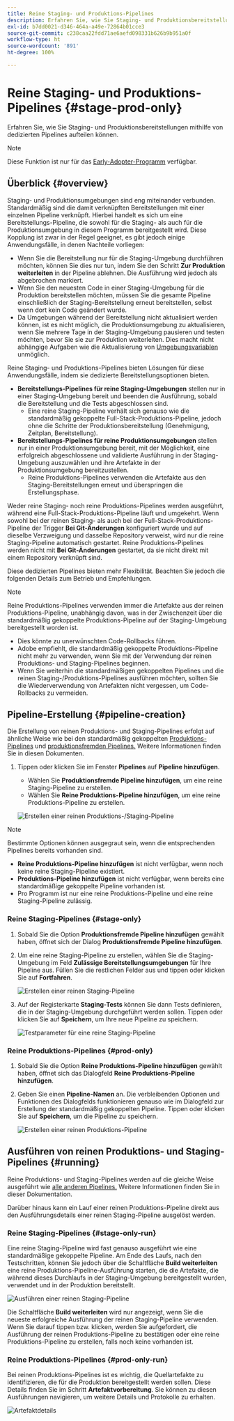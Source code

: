 ```yaml
---
title: Reine Staging- und Produktions-Pipelines
description: Erfahren Sie, wie Sie Staging- und Produktionsbereitstellungen mithilfe von dedizierten Pipelines aufteilen können.
exl-id: b7dd0021-d346-464a-a49e-72864b01cce3
source-git-commit: c238caa22fdd71ae6aefd098331b626b9b951a0f
workflow-type: ht
source-wordcount: '891'
ht-degree: 100%

---
```


# Reine Staging- und Produktions-Pipelines {#stage-prod-only}

Erfahren Sie, wie Sie Staging- und Produktionsbereitstellungen mithilfe von dedizierten Pipelines aufteilen können.

>[!NOTE]
>
>Diese Funktion ist nur für das [Early-Adopter-Programm](/help/release-notes/current.md#early-adoption) verfügbar.

## Überblick {#overview}

Staging- und Produktionsumgebungen sind eng miteinander verbunden. Standardmäßig sind die damit verknüpften Bereitstellungen mit einer einzelnen Pipeline verknüpft. Hierbei handelt es sich um eine Bereitstellungs-Pipeline, die sowohl für die Staging- als auch für die Produktionsumgebung in diesem Programm bereitgestellt wird. Diese Kopplung ist zwar in der Regel geeignet, es gibt jedoch einige Anwendungsfälle, in denen Nachteile vorliegen:

* Wenn Sie die Bereitstellung nur für die Staging-Umgebung durchführen möchten, können Sie dies nur tun, indem Sie den Schritt **Zur Produktion weiterleiten** in der Pipeline ablehnen. Die Ausführung wird jedoch als abgebrochen markiert.
* Wenn Sie den neuesten Code in einer Staging-Umgebung für die Produktion bereitstellen möchten, müssen Sie die gesamte Pipeline einschließlich der Staging-Bereitstellung erneut bereitstellen, selbst wenn dort kein Code geändert wurde.
* Da Umgebungen während der Bereitstellung nicht aktualisiert werden können, ist es nicht möglich, die Produktionsumgebung zu aktualisieren, wenn Sie mehrere Tage in der Staging-Umgebung pausieren und testen möchten, bevor Sie sie zur Produktion weiterleiten. Dies macht nicht abhängige Aufgaben wie die Aktualisierung von [Umgebungsvariablen](/help/getting-started/build-environment.md#environment-variables) unmöglich.

Reine Staging- und Produktions-Pipelines bieten Lösungen für diese Anwendungsfälle, indem sie dedizierte Bereitstellungsoptionen bieten.

* **Bereitstellungs-Pipelines für reine Staging-Umgebungen** stellen nur in einer Staging-Umgebung bereit und beenden die Ausführung, sobald die Bereitstellung und die Tests abgeschlossen sind.
   * Eine reine Staging-Pipeline verhält sich genauso wie die standardmäßig gekoppelte Full-Stack-Produktions-Pipeline, jedoch ohne die Schritte der Produktionsbereitstellung (Genehmigung, Zeitplan, Bereitstellung).
* **Bereitstellungs-Pipelines für reine Produktionsumgebungen** stellen nur in einer Produktionsumgebung bereit, mit der Möglichkeit, eine erfolgreich abgeschlossene und validierte Ausführung in der Staging-Umgebung auszuwählen und ihre Artefakte in der Produktionsumgebung bereitzustellen.
   * Reine Produktions-Pipelines verwenden die Artefakte aus den Staging-Bereitstellungen erneut und überspringen die Erstellungsphase.

Weder reine Staging- noch reine Produktions-Pipelines werden ausgeführt, während eine Full-Stack-Produktions-Pipeline läuft und umgekehrt. Wenn sowohl bei der reinen Staging- als auch bei der Full-Stack-Produktions-Pipeline der Trigger **Bei Git-Änderungen** konfiguriert wurde und auf dieselbe Verzweigung und dasselbe Repository verweist, wird nur die reine Staging-Pipeline automatisch gestartet. Reine Produktions-Pipelines werden nicht mit **Bei Git-Änderungen** gestartet, da sie nicht direkt mit einem Repository verknüpft sind.

Diese dedizierten Pipelines bieten mehr Flexibilität. Beachten Sie jedoch die folgenden Details zum Betrieb und Empfehlungen.

>[!NOTE]
>
>Reine Produktions-Pipelines verwenden immer die Artefakte aus der reinen Produktions-Pipeline, unabhängig davon, was in der Zwischenzeit über die standardmäßig gekoppelte Produktions-Pipeline auf der Staging-Umgebung bereitgestellt worden ist.
>
>* Dies könnte zu unerwünschten Code-Rollbacks führen.
>* Adobe empfiehlt, die standardmäßig gekoppelte Produktions-Pipeline nicht mehr zu verwenden, wenn Sie mit der Verwendung der reinen Produktions- und Staging-Pipelines beginnen.
>* Wenn Sie weiterhin die standardmäßigen gekoppelten Pipelines und die reinen Staging-/Produktions-Pipelines ausführen möchten, sollten Sie die Wiederverwendung von Artefakten nicht vergessen, um Code-Rollbacks zu vermeiden.

## Pipeline-Erstellung {#pipeline-creation}

Die Erstellung von reinen Produktions- und Staging-Pipelines erfolgt auf ähnliche Weise wie bei den standardmäßig gekoppelten [Produktions-Pipelines](/help/using/production-pipelines.md) und [produktionsfremden Pipelines.](/help/using/non-production-pipelines.md) Weitere Informationen finden Sie in diesen Dokumenten.

1. Tippen oder klicken Sie im Fenster **Pipelines** auf **Pipeline hinzufügen**.

   * Wählen Sie **Produktionsfremde Pipeline hinzufügen**, um eine reine Staging-Pipeline zu erstellen.
   * Wählen Sie **Reine Produktions-Pipeline hinzufügen**, um eine reine Produktions-Pipeline zu erstellen.

   ![Erstellen einer reinen Produktions-/Staging-Pipeline](/help/assets/configure-pipelines/prod-stage-pipelines.png)

>[!NOTE]
>
>Bestimmte Optionen können ausgegraut sein, wenn die entsprechenden Pipelines bereits vorhanden sind.
>
>* **Reine Produktions-Pipeline hinzufügen** ist nicht verfügbar, wenn noch keine reine Staging-Pipeline existiert.
>* **Produktions-Pipeline hinzufügen** ist nicht verfügbar, wenn bereits eine standardmäßige gekoppelte Pipeline vorhanden ist.
>* Pro Programm ist nur eine reine Produktions-Pipeline und eine reine Staging-Pipeline zulässig.

### Reine Staging-Pipelines {#stage-only}

1. Sobald Sie die Option **Produktionsfremde Pipeline hinzufügen** gewählt haben, öffnet sich der Dialog **Produktionsfremde Pipeline hinzufügen**.
1. Um eine reine Staging-Pipeline zu erstellen, wählen Sie die Staging-Umgebung im Feld **Zulässige Bereitstellungsumgebungen** für Ihre Pipeline aus. Füllen Sie die restlichen Felder aus und tippen oder klicken Sie auf **Fortfahren**.

   ![Erstellen einer reinen Staging-Pipeline](/help/assets/configure-pipelines/stage-only.png)

1. Auf der Registerkarte **Staging-Tests** können Sie dann Tests definieren, die in der Staging-Umgebung durchgeführt werden sollen. Tippen oder klicken Sie auf **Speichern**, um Ihre neue Pipeline zu speichern.

   ![Testparameter für eine reine Staging-Pipeline](/help/assets/configure-pipelines/stage-only-test.png)

### Reine Produktions-Pipelines {#prod-only}

1. Sobald Sie die Option **Reine Produktions-Pipeline hinzufügen** gewählt haben, öffnet sich das Dialogfeld **Reine Produktions-Pipeline hinzufügen**.
1. Geben Sie einen **Pipeline-Namen** an. Die verbleibenden Optionen und Funktionen des Dialogfelds funktionieren genauso wie im Dialogfeld zur Erstellung der standardmäßig gekoppelten Pipeline. Tippen oder klicken Sie auf **Speichern**, um die Pipeline zu speichern.

   ![Erstellen einer reinen Produktions-Pipeline](/help/assets/configure-pipelines/prod-only-pipeline.png)

## Ausführen von reinen Produktions- und Staging-Pipelines {#running}

Reine Produktions- und Staging-Pipelines werden auf die gleiche Weise ausgeführt wie [alle anderen Pipelines.](/help/using/managing-pipelines.md#running-pipelines) Weitere Informationen finden Sie in dieser Dokumentation.

Darüber hinaus kann ein Lauf einer reinen Produktions-Pipeline direkt aus den Ausführungsdetails einer reinen Staging-Pipeline ausgelöst werden.

### Reine Staging-Pipelines {#stage-only-run}

Eine reine Staging-Pipeline wird fast genauso ausgeführt wie eine standardmäßige gekoppelte Pipeline. Am Ende des Laufs, nach den Testschritten, können Sie jedoch über die Schaltfläche **Build weiterleiten** eine reine Produktions-Pipeline-Ausführung starten, die die Artefakte, die während dieses Durchlaufs in der Staging-Umgebung bereitgestellt wurden, verwendet und in der Produktion bereitstellt.

![Ausführen einer reinen Staging-Pipeline](/help/assets/configure-pipelines/stage-only-pipeline-run.png)

Die Schaltfläche **Build weiterleiten** wird nur angezeigt, wenn Sie die neueste erfolgreiche Ausführung der reinen Staging-Pipeline verwenden. Wenn Sie darauf tippen bzw. klicken, werden Sie aufgefordert, die Ausführung der reinen Produktions-Pipeline zu bestätigen oder eine reine Produktions-Pipeline zu erstellen, falls noch keine vorhanden ist.

### Reine Produktions-Pipelines {#prod-only-run}

Bei reinen Produktions-Pipelines ist es wichtig, die Quellartefakte zu identifizieren, die für die Produktion bereitgestellt werden sollen. Diese Details finden Sie im Schritt **Artefaktvorbereitung**. Sie können zu diesen Ausführungen navigieren, um weitere Details und Protokolle zu erhalten.

![Artefaktdetails](/help/assets/configure-pipelines/prod-only-pipeline-run.png)
